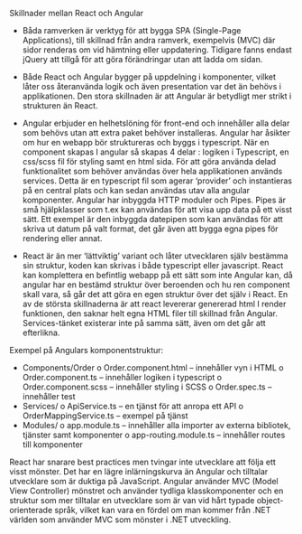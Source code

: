 Skillnader mellan React och Angular
-	Båda ramverken är verktyg för att bygga SPA (Single-Page Applications), till skillnad från andra ramverk, exempelvis (MVC) där sidor renderas om vid hämtning eller uppdatering. Tidigare fanns endast jQuery att tillgå för att göra förändringar utan att ladda om sidan.

-	Både React och Angular bygger på uppdelning i komponenter, vilket låter oss återanvända logik och även presentation var det än behövs i applikationen. Den stora skillnaden är att Angular är betydligt mer strikt i strukturen än React.


-	Angular erbjuder en helhetslöning för front-end och innehåller alla delar som behövs utan att extra paket behöver installeras. Angular har åsikter om hur en webapp bör struktureras och byggs i typescript. När en component skapas I angular så skapas 4 delar : logiken i Typescript, en css/scss fil för styling samt en html sida. 
För att göra använda delad funktionalitet som behöver användas över hela applikationen används services. Detta är en typescript fil som agerar ‘provider’ och instantieras på en central plats och kan sedan användas utav alla angular komponenter. Angular har inbyggda HTTP moduler och Pipes. Pipes är små hjälpklasser som t.ex kan användas för att visa upp data på ett visst sätt. Ett exempel är den inbyggda datepipen som kan användas för att skriva ut datum på valt format, det går även att bygga egna pipes för rendering eller annat.

-	React är än mer ‘lättviktig’ variant och låter utvecklaren själv bestämma sin struktur, koden kan skrivas i både typescript eller javascript. React kan komplettera en befintlig webapp på ett sätt som inte Angular kan, då angular har en bestämd struktur över beroenden och hu ren component skall vara, så går det att göra en egen struktur över det själv i React. En av de största skillnaderna är att react levererar genererad html I render funktionen, den saknar helt egna HTML filer till skillnad från Angular. Services-tänket existerar inte på samma sätt, även om det går att efterlikna. 

Exempel på Angulars komponentstruktur:
-	Components/Order
o	Order.component.html – innehåller vyn i HTML
o	Order.component.ts – innehåller logiken i typescript
o	Order.component.scss – innehåller styling i SCSS 
o	Order.spec.ts – innehåller test
-	Services/
o	ApiService.ts – en tjänst för att anropa ett API
o	OrderMappingService.ts – exempel på tjänst
-	Modules/
o	app.module.ts – innehåller alla importer av externa bibliotek, tjänster samt komponenter
o	app-routing.module.ts – innehåller routes till komponenter

React har snarare best practices men tvingar inte utvecklare att följa ett visst mönster. Det har en lägre inlärningskurva än Angular och tilltalar utvecklare som är duktiga på JavaScript. Angular använder MVC (Model View Controller) mönstret och använder tydliga klasskomponenter och en struktur som mer tilltalar en utvecklare som är van vid hårt typade object-orienterade språk, vilket kan vara en fördel om man kommer från .NET världen som använder MVC som mönster i .NET utveckling. 

 


